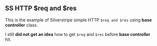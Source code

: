 ## SS HTTP $req and $res


This is the example of Silverstripe simple HTTP `$req and $res` using **base controller** class.

I still **did not get an idea** how to get `$req` and `$res` before **base controller** hit.



